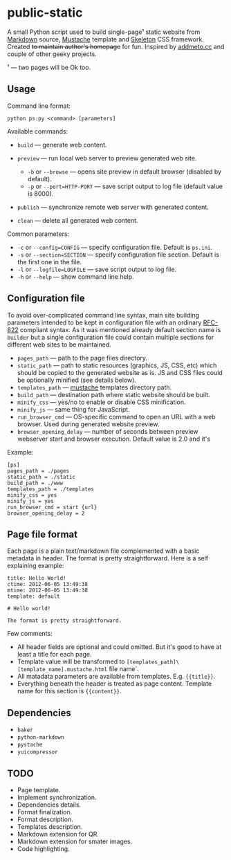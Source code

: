 # public-static

A small Python script used to build single-page¹ static website from [Markdown](http://daringfireball.net/projects/markdown) source, [Mustache](http://mustache.github.com) template and [Skeleton](http://getskeleton.com) CSS framework. Created ~~to maintain author's homepage~~ for fun. Inspired by [addmeto.cc](https://github.com/bobuk/addmeto.cc) and couple of other geeky projects.

¹ — two pages will be Ok too.

## Usage

Command line format:

	python ps.py <command> [parameters]

Available commands:

* `build` — generate web content.
* `preview` — run local web server to preview generated web site.

	* `-b` or `--browse` — opens site preview in default browser (disabled by default).
	* `-p` or `--port=HTTP-PORT` — save script output to log file (default value is 8000).

* `publish` — synchronize remote web server with generated content.
* `clean` — delete all generated web content.

Common parameters:

* `-c` or `--config=CONFIG` — specify configuration file. Default is `ps.ini`.
* `-s` or `--section=SECTION` — specify configuration file section. Default is the first one in the file.
* `-l` or `--logfile=LOGFILE` — save script output to log file.
* `-h` or `--help` — show command line help.

## Configuration file

To avoid over-complicated command line syntax, main site building parameters intended to be kept in configuration file with an ordinary [RFC-822](http://tools.ietf.org/html/rfc822.html) compliant syntax. As it was mentioned already default section name is `builder` but a single 
configuration file could contain multiple sections for different web sites to be maintained.

* `pages_path` — path to the page files directory.
* `static_path` — path to static resources (graphics, JS, CSS, etc) which should be copied to the generated website as is. JS and CSS files could be optionally minified (see details below).
* `templates_path` — [mustache](http://mustache.github.com) templates directory path.
* `build_path` — destination path where static website should be built.
* `minify_css` — yes/no to enable or disable CSS minification.
* `minify_js` — same thing for JavaScript.
* `run_browser_cmd` — OS-specific command to open an URL with a web browser. Used during generated website preview.
* `browser_opening_delay` — number of seconds between preview webserver start and browser execution. Default value is 2.0 and it's
 
Example:

	[ps]
	pages_path = ./pages
	static_path = ./static
	build_path = ./www
	templates_path = ./templates
	minify_css = yes
	minify_js = yes
	run_browser_cmd = start {url}
	browser_opening_delay = 2

## Page file format

Each page is a plain text/markdown file complemented with a basic metadata in header. The format is pretty straightforward. Here is a self explaining example:

	title: Hello World!
	ctime: 2012-06-05 13:49:38
	mtime: 2012-06-05 13:49:38
	template: default

	# Hello world!

	The format is pretty straightforward.

Few comments:

* All header fields are optional and could omitted. But it's good to have at least a title for each page.
* Template value will be transformed to `[templates_path]\[template_name].mustache.html` file name`.
* All matadata parameters are available from templates. E.g. `{{title}}`.
* Everything beneath the header is treated as page content. Template name for this section is `{{content}}`.

## Dependencies

* `baker`
* `python-markdown`
* `pystache`
* `yuicompressor`

## TODO

* Page template.
* Implement synchronization.
* Dependencies details.
* Format finalization.
* Format description.
* Templates description.
* Markdown extension for QR.
* Markdown extension for smater images.
* Code highlighting.
